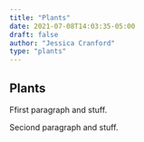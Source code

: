 ```yaml
---
title: "Plants"
date: 2021-07-08T14:03:35-05:00
draft: false
author: "Jessica Cranford"
type: "plants"
---
```


## Plants

Ffirst paragraph and stuff.

Seciond paragraph and stuff.

